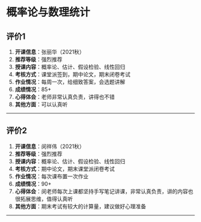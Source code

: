 # 概率论与数理统计

## 评价1

1. **开课信息**：张丽华（2021秋）
2. **推荐等级**：强烈推荐
3. **授课内容**：概率论、估计、假设检验、线性回归
4. **考核方式**：课堂派签到，期中论文，期末闭卷考试
5. **作业情况**：每周一次，给细致答案，会选题讲解
6. **成绩情况**：85+
7. **心得体会**：老师非常认真负责，讲得也不错
8. **其他方面**：可以认真听

---

## 评价2

1. **开课信息**：闵祥伟（2021秋）
2. **推荐等级**：强烈推荐
3. **授课内容**：概率论、估计、假设检验、线性回归
4. **考核方式**：期中论文，期末课堂派闭卷考试
5. **作业情况**：每次课布置一次作业
6. **成绩情况**：90+
7. **心得体会**：闵老师每次上课都坚持手写笔记讲课，非常认真负责，讲的内容也很拓展思维，值得认真听
8. **其他方面**：期末考试有较大的计算量，建议做好心理准备

---